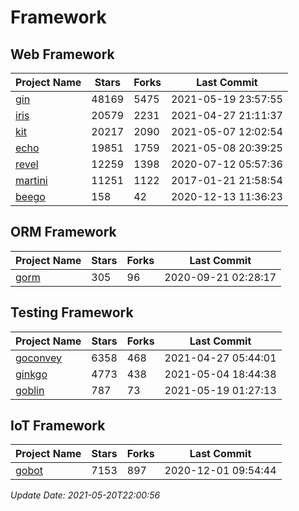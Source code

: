 # Framework

## Web Framework
| Project Name | Stars | Forks | Last Commit |
| ------------ | ----- | ----- | ----------- |
| [gin](https://github.com/gin-gonic/gin) | 48169 | 5475 | 2021-05-19 23:57:55 |
| [iris](https://github.com/kataras/iris) | 20579 | 2231 | 2021-04-27 21:11:37 |
| [kit](https://github.com/go-kit/kit) | 20217 | 2090 | 2021-05-07 12:02:54 |
| [echo](https://github.com/labstack/echo) | 19851 | 1759 | 2021-05-08 20:39:25 |
| [revel](https://github.com/revel/revel) | 12259 | 1398 | 2020-07-12 05:57:36 |
| [martini](https://github.com/go-martini/martini) | 11251 | 1122 | 2017-01-21 21:58:54 |
| [beego](https://github.com/astaxie/beego) | 158 | 42 | 2020-12-13 11:36:23 |

## ORM Framework
| Project Name | Stars | Forks | Last Commit |
| ------------ | ----- | ----- | ----------- |
| [gorm](https://github.com/jinzhu/gorm) | 305 | 96 | 2020-09-21 02:28:17 |

## Testing Framework
| Project Name | Stars | Forks | Last Commit |
| ------------ | ----- | ----- | ----------- |
| [goconvey](https://github.com/smartystreets/goconvey) | 6358 | 468 | 2021-04-27 05:44:01 |
| [ginkgo](https://github.com/onsi/ginkgo) | 4773 | 438 | 2021-05-04 18:44:38 |
| [goblin](https://github.com/franela/goblin) | 787 | 73 | 2021-05-19 01:27:13 |

## IoT Framework
| Project Name | Stars | Forks | Last Commit |
| ------------ | ----- | ----- | ----------- |
| [gobot](https://github.com/hybridgroup/gobot) | 7153 | 897 | 2020-12-01 09:54:44 |

*Update Date: 2021-05-20T22:00:56*